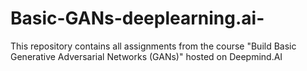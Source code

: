 # Basic-GANs-deeplearning.ai-
This repository contains all assignments from the course "Build Basic Generative Adversarial Networks (GANs)" hosted on Deepmind.AI
